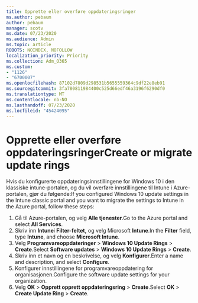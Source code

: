 ```yaml
---
title: Opprette eller overføre oppdateringsringer
ms.author: pebaum
author: pebaum
manager: scotv
ms.date: 07/23/2020
ms.audience: Admin
ms.topic: article
ROBOTS: NOINDEX, NOFOLLOW
localization_priority: Priority
ms.collection: Adm_O365
ms.custom:
- "1126"
- "6700007"
ms.openlocfilehash: 87102d7809d298531b5655559364c9df22e8eb91
ms.sourcegitcommit: 3fa780811984400c525d66edf46a3196f6290df0
ms.translationtype: MT
ms.contentlocale: nb-NO
ms.lasthandoff: 07/23/2020
ms.locfileid: "45424095"
---
```

# <a name="create-or-migrate-update-rings"></a><span data-ttu-id="7eb05-102">Opprette eller overføre oppdateringsringer</span><span class="sxs-lookup"><span data-stu-id="7eb05-102">Create or migrate update rings</span></span>

<span data-ttu-id="7eb05-103">Hvis du konfigurerte oppdateringsinnstillingene for Windows 10 i den klassiske intune-portalen, og du vil overføre innstillingene til Intune i Azure-portalen, gjør du følgende:</span><span class="sxs-lookup"><span data-stu-id="7eb05-103">If you configured Windows 10 update settings in the Intune classic portal and you want to migrate the settings to Intune in the Azure portal, follow these steps:</span></span>

1.  <span data-ttu-id="7eb05-104">Gå til Azure-portalen, og velg **Alle tjenester**.</span><span class="sxs-lookup"><span data-stu-id="7eb05-104">Go to the Azure portal and select  **All Services**.</span></span>
2.  <span data-ttu-id="7eb05-105">Skriv inn **Intune**i **Filter-feltet,** og velg Microsoft **Intune**.</span><span class="sxs-lookup"><span data-stu-id="7eb05-105">In the  **Filter**  field, type  **Intune**, and choose  **Microsoft Intune**.</span></span>
3.  <span data-ttu-id="7eb05-106">Velg **Programvareoppdateringer**   >   **Windows 10 Update Rings**   >   **Create**.</span><span class="sxs-lookup"><span data-stu-id="7eb05-106">Select  **Software updates**  >  **Windows 10 Update Rings**  >  **Create**.</span></span>
4.  <span data-ttu-id="7eb05-107">Skriv inn et navn og en beskrivelse, og velg **Konfigurer**.</span><span class="sxs-lookup"><span data-stu-id="7eb05-107">Enter a name and description, and select  **Configure**.</span></span>
5.  <span data-ttu-id="7eb05-108">Konfigurer innstillingene for programvareoppdatering for organisasjonen.</span><span class="sxs-lookup"><span data-stu-id="7eb05-108">Configure the software update settings for your organization.</span></span>
6.  <span data-ttu-id="7eb05-109">Velg **OK**  >  **Opprett opprett oppdateringsring**  >  **Create**.</span><span class="sxs-lookup"><span data-stu-id="7eb05-109">Select  **OK** > **Create Update Ring** > **Create**.</span></span>